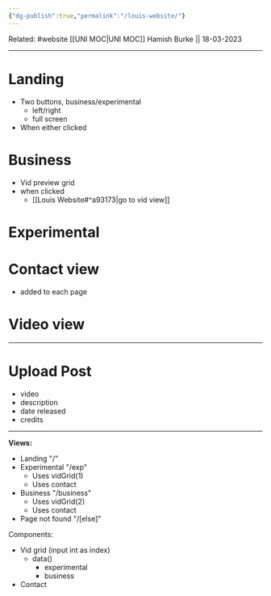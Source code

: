 ```yaml
---
{"dg-publish":true,"permalink":"/louis-website/"}
---
```


Related: #website 
[[UNI MOC\|UNI MOC]]
Hamish Burke || 18-03-2023
***

# Landing
- Two buttons, business/experimental
	- left/right
	- full screen
- When either clicked

# Business
- Vid preview grid
- when clicked
	- [[Louis Website#^a93173\|go to vid view]]


# Experimental


# Contact view
- added to each page



# Video view



***

# Upload Post
- video
- description
- date released
- credits

***

**Views:**
- Landing "/"
- Experimental "/exp"
	- Uses vidGrid(1)
	- Uses contact
- Business "/business"
	- Uses vidGrid(2)
	- Uses contact
- Page not found "/[else]"



Components:
- Vid grid (input int as index)
	- data()
		- experimental
		- business
- Contact










